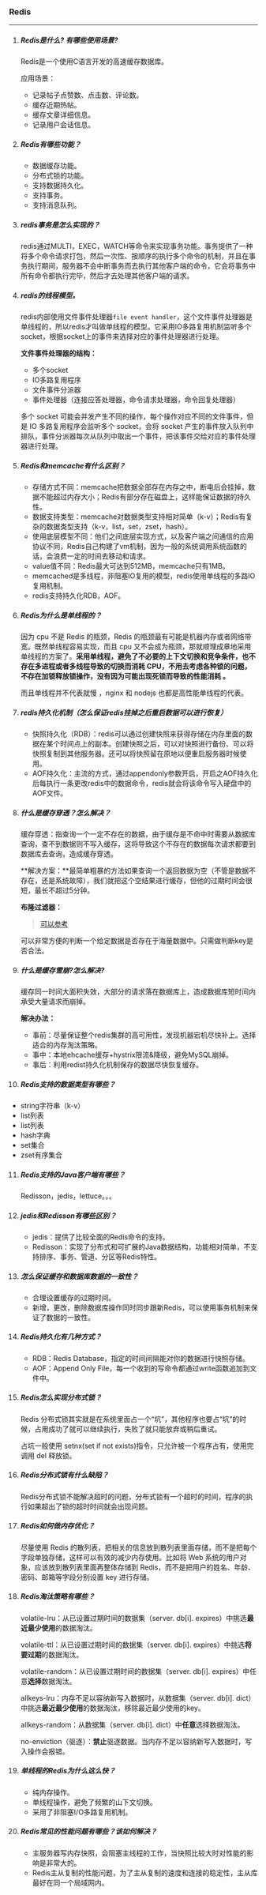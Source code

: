 ### Redis

***

1. ##### Redis是什么? 有哪些使用场景?

   Redis是一个使用C语言开发的高速缓存数据库。

   应用场景：

   - 记录帖子点赞数、点击数、评论数。
   - 缓存近期热帖。
   - 缓存文章详细信息。
   - 记录用户会话信息。

2. ##### Redis有哪些功能？

   - 数据缓存功能。
   - 分布式锁的功能。
   - 支持数据持久化。
   - 支持事务。
   - 支持消息队列。

3. ##### redis事务是怎么实现的？

   redis通过MULTI，EXEC，WATCH等命令来实现事务功能。事务提供了一种将多个命令请求打包，然后一次性、按顺序的执行多个命令的机制，并且在事务执行期间，服务器不会中断事务而去执行其他客户端的命令，它会将事务中所有命令都执行完毕，然后才去处理其他客户端的请求。

4. ##### redis的线程模型。

   redis内部使用文件事件处理器`file event handler`，这个文件事件处理器是单线程的，所以redis才叫做单线程的模型。它采用IO多路复用机制监听多个socket，根据socket上的事件来选择对应的事件处理器进行处理。

   **文件事件处理器的结构：**

   - 多个socket
   - IO多路复用程序
   - 文件事件分派器
   - 事件处理器（连接应答处理器，命令请求处理器，命令回复处理器）

   多个 socket 可能会并发产生不同的操作，每个操作对应不同的文件事件，但是 IO 多路复用程序会监听多个 socket，会将 socket 产生的事件放入队列中排队，事件分派器每次从队列中取出一个事件，把该事件交给对应的事件处理器进行处理。 

5. ##### Redis和memcache有什么区别？

   - 存储方式不同：memcache把数据全部存在内存之中，断电后会挂掉，数据不能超过内存大小；Redis有部分存在磁盘上，这样能保证数据的持久性。
   - 数据支持类型：memcache对数据类型支持相对简单（k-v）；Redis有复杂的数据类型支持（k-v，list，set，zset，hash）。
   - 使用底层模型不同：他们之间底层实现方式，以及客户端之间通信的应用协议不同，Redis自己构建了vm机制，因为一般的系统调用系统函数的话，会浪费一定的时间去移动和请求。
   - value值不同：Redis最大可达到512MB，memcache只有1MB。
   - memcached是多线程，非阻塞IO复用的模型，redis使用单线程的多路IO复用机制。
   - redis支持持久化RDB，AOF。

6. ##### Redis为什么是单线程的？

   因为 cpu 不是 Redis 的瓶颈，Redis 的瓶颈最有可能是机器内存或者网络带宽。既然单线程容易实现，而且 cpu 又不会成为瓶颈，那就顺理成章地采用单线程的方案了。**采用单线程，避免了不必要的上下文切换和竞争条件，也不存在多进程或者多线程导致的切换而消耗 CPU，不用去考虑各种锁的问题，不存在加锁释放锁操作，没有因为可能出现死锁而导致的性能消耗 。**

   而且单线程并不代表就慢 ，nginx 和 nodejs 也都是高性能单线程的代表。

7. ##### redis持久化机制（怎么保证redis挂掉之后重启数据可以进行恢复）

   - 快照持久化（RDB）：redis可以通过创建快照来获得存储在内存里面的数据在某个时间点上的副本。创建快照之后，可以对快照进行备份、可以将快照复制到其他服务器。还可以将快照留在原地以便重启服务器时候使用。
   - AOF持久化：主流的方式，通过appendonly参数开启，开启之AOF持久化后每执行一条更改redis中的数据命令，redis就会将该命令写入硬盘中的AOF文件。

8. ##### 什么是缓存穿透？怎么解决？

   缓存穿透：指查询一个一定不存在的数据，由于缓存是不命中时需要从数据库查询，查不到数据则不写入缓存，这将导致这个不存在的数据每次请求都要到数据库去查询，造成缓存穿透。

   **解决方案：**最简单粗暴的方法如果查询一个返回数据为空（不管是数据不存在，还是系统故障），我们就把这个空结果进行缓存，但他的过期时间会很短，最长不超过5分钟。

   **布隆过滤器：**

   > [可以参考]( https://github.com/Snailclimb/JavaGuide/blob/master/docs/dataStructures-algorithms/data-structure/bloom-filter.md )

   可以非常方便的判断一个给定数据是否存在于海量数据中。只需做判断key是否合法。

9. ##### 什么是缓存雪崩?怎么解决?

   缓存同一时间大面积失效，大部分的请求落在数据库上，造成数据库短时间内承受大量请求而崩掉。

   **解决办法：**

   - 事前：尽量保证整个redis集群的高可用性，发现机器宕机尽快补上。选择适合的内存淘汰策略。
   - 事中：本地ehcache缓存+hystrix限流&降级，避免MySQL崩掉。
   - 事后：利用redist持久化机制保存的数据尽快恢复缓存。

10. ##### Redis支持的数据类型有哪些？

   - string字符串（k-v）
   - list列表
   - list列表
   - hash字典
   - set集合
   - zset有序集合

11. ##### Redis支持的Java客户端有哪些？

    Redisson，jedis，lettuce。。。

12. ##### jedis和Redisson有哪些区别？

    - jedis：提供了比较全面的Redis命令的支持。
    - Redisson：实现了分布式和可扩展的Java数据结构，功能相对简单，不支持排序、事务、管道、分区等Redis特性。

13. ##### 怎么保证缓存和数据库数据的一致性？

    - 合理设置缓存的过期时间。
    - 新增，更改，删除数据库操作同时同步跟新Redis，可以使用事务机制来保证了数据的一致性。

14. ##### Redis持久化有几种方式？

    - RDB：Redis Database，指定的时间间隔能对你的数据进行快照存储。
    - AOF：Append Only File，每一个收到的写命令都通过write函数追加到文件中。

15. ##### Redis怎么实现分布式锁？

    Redis 分布式锁其实就是在系统里面占一个“坑”，其他程序也要占“坑”的时候，占用成功了就可以继续执行，失败了就只能放弃或稍后重试。

    占坑一般使用 setnx(set if not exists)指令，只允许被一个程序占有，使用完调用 del 释放锁。

16. ##### Redis分布式锁有什么缺陷？

    Redis分布式锁不能解决超时的问题，分布式锁有一个超时的时间，程序的执行如果超出了锁的超时时间就会出现问题。

17. ##### Redis如何做内存优化？

    尽量使用 Redis 的散列表，把相关的信息放到散列表里面存储，而不是把每个字段单独存储，这样可以有效的减少内存使用。比如将 Web 系统的用户对象，应该放到散列表里面再整体存储到 Redis，而不是把用户的姓名、年龄、密码、邮箱等字段分别设置 key 进行存储。 

18. ##### Redis淘汰策略有哪些？

    volatile-lru：从已设置过期时间的数据集（server. db[i]. expires）中挑选**最近最少使用**的数据淘汰。

    volatile-ttl：从已设置过期时间的数据集（server. db[i]. expires）中挑选**将要过期**的数据淘汰。

    volatile-random：从已设置过期时间的数据集（server. db[i]. expires）中任意**选择**数据淘汰。

    allkeys-lru：内存不足以容纳新写入数据时，从数据集（server. db[i]. dict）中挑选**最近最少使用**的数据淘汰，移除最近最少使用的key。

    allkeys-random：从数据集（server. db[i]. dict）中**任意**选择数据淘汰。

    no-enviction（驱逐）：**禁止**驱逐数据。当内存不足以容纳新写入数据时，写入操作会报错。

19. ##### 单线程的Redis为什么这么快？

    - 纯内存操作。
    - 单线程操作，避免了频繁的山下文切换。
    - 采用了非阻塞I/O多路复用机制。

20. ##### Redis常见的性能问题有哪些？该如何解决？

    - 主服务器写内存快照，会阻塞主线程的工作，当快照比较大时对性能的影响是非常大的。
    - Redis主从复制的性能问题，为了主从复制的速度和连接的稳定性，主从库最好在同一个局域网内。